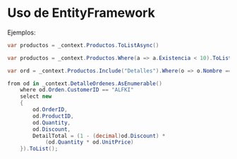 # Uso de EntityFramework

Ejemplos:  

```csharp
var productos = _context.Productos.ToListAsync()
```

```csharp
var productos = _context.Productos.Where(a => a.Existencia < 10).ToListAsync();
```

```csharp
var ord = _context.Productos.Include("Detalles").Where(o => o.Nombre == "Producto A").First();
```

```csharp
from od in _context.DetalleOrdenes.AsEnumerable()
    where od.Orden.CustomerID == "ALFKI"
    select new
    {
        od.OrderID,
        od.ProductID,
        od.Quantity,
        od.Discount,
        DetailTotal = (1 - (decimal)od.Discount) *
            (od.Quantity * od.UnitPrice)
    }).ToList();
```